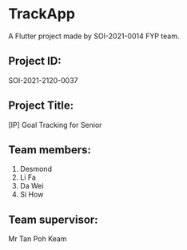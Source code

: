 # TrackApp

A Flutter project made by SOI-2021-0014 FYP team.

## Project ID:
SOI-2021-2120-0037

## Project Title:
[IP] Goal Tracking for Senior

## Team members:
1. Desmond
2. Li Fa
3. Da Wei
4. Si How

## Team supervisor:
Mr Tan Poh Keam
